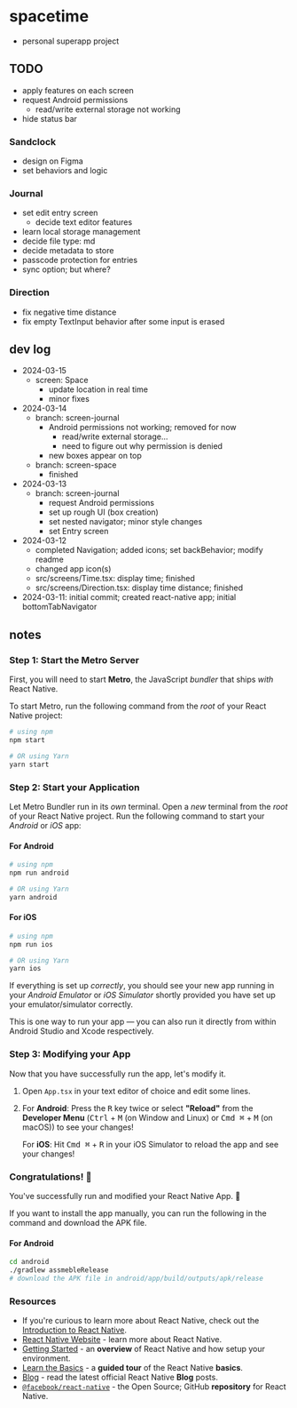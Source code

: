 # spacetime
- personal superapp project

## TODO
- apply features on each screen
- request Android permissions
   - read/write external storage not working
- hide status bar

### Sandclock
- design on Figma
- set behaviors and logic

### Journal
- set edit entry screen
   - decide text editor features
- learn local storage management
- decide file type: md
- decide metadata to store
- passcode protection for entries
- sync option; but where?

### Direction
- fix negative time distance
- fix empty TextInput behavior after some input is erased



## dev log
- 2024-03-15
   - screen: Space
      - update location in real time
      - minor fixes
- 2024-03-14
   - branch: screen-journal
      - Android permissions not working; removed for now
         - read/write external storage...
         - need to figure out why permission is denied
      - new boxes appear on top
   - branch: screen-space
      - finished
- 2024-03-13
   - branch: screen-journal
      - request Android permissions
      - set up rough UI (box creation)
      - set nested navigator; minor style changes
      - set Entry screen
- 2024-03-12
   - completed Navigation; added icons; set backBehavior; modify readme
   - changed app icon(s)
   - src/screens/Time.tsx: display time; finished
   - src/screens/Direction.tsx: display time distance; finished
- 2024-03-11: initial commit; created react-native app; initial bottomTabNavigator



## notes


### Step 1: Start the Metro Server

First, you will need to start **Metro**, the JavaScript _bundler_ that ships _with_ React Native.

To start Metro, run the following command from the _root_ of your React Native project:

```bash
# using npm
npm start

# OR using Yarn
yarn start
```

### Step 2: Start your Application

Let Metro Bundler run in its _own_ terminal. Open a _new_ terminal from the _root_ of your React Native project. Run the following command to start your _Android_ or _iOS_ app:

#### For Android

```bash
# using npm
npm run android

# OR using Yarn
yarn android
```

#### For iOS

```bash
# using npm
npm run ios

# OR using Yarn
yarn ios
```

If everything is set up _correctly_, you should see your new app running in your _Android Emulator_ or _iOS Simulator_ shortly provided you have set up your emulator/simulator correctly.

This is one way to run your app — you can also run it directly from within Android Studio and Xcode respectively.

### Step 3: Modifying your App

Now that you have successfully run the app, let's modify it.

1. Open `App.tsx` in your text editor of choice and edit some lines.
2. For **Android**: Press the <kbd>R</kbd> key twice or select **"Reload"** from the **Developer Menu** (<kbd>Ctrl</kbd> + <kbd>M</kbd> (on Window and Linux) or <kbd>Cmd ⌘</kbd> + <kbd>M</kbd> (on macOS)) to see your changes!

   For **iOS**: Hit <kbd>Cmd ⌘</kbd> + <kbd>R</kbd> in your iOS Simulator to reload the app and see your changes!

### Congratulations! :tada:

You've successfully run and modified your React Native App. :partying_face:

If you want to install the app manually, you can run the following in the command and download the APK file.

#### For Android

```bash
cd android
./gradlew assmebleRelease
# download the APK file in android/app/build/outputs/apk/release
```


### Resources

- If you're curious to learn more about React Native, check out the [Introduction to React Native](https://reactnative.dev/docs/getting-started).
- [React Native Website](https://reactnative.dev) - learn more about React Native.
- [Getting Started](https://reactnative.dev/docs/environment-setup) - an **overview** of React Native and how setup your environment.
- [Learn the Basics](https://reactnative.dev/docs/getting-started) - a **guided tour** of the React Native **basics**.
- [Blog](https://reactnative.dev/blog) - read the latest official React Native **Blog** posts.
- [`@facebook/react-native`](https://github.com/facebook/react-native) - the Open Source; GitHub **repository** for React Native.
